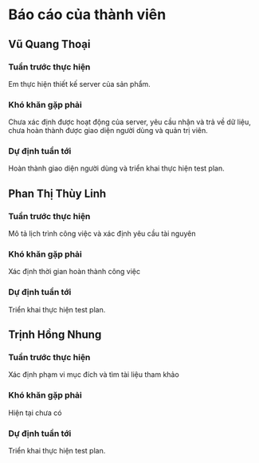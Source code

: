 # Báo cáo của thành viên

## Vũ Quang Thoại
### Tuần trước thực hiện
Em thực hiện thiết kế server của sản phẩm.
### Khó khăn gặp phải
Chưa xác định được hoạt động của server, yêu cầu nhận và trả về dữ liệu, chưa hoàn thành được giao diện người dùng và quản trị viên.
### Dự định tuần tới
Hoàn thành giao diện người dùng và triển khai thực hiện test plan.

## Phan Thị Thùy Linh
### Tuần trước thực hiện
Mô tả lịch trình công việc và xác định yêu cầu tài nguyên
### Khó khăn gặp phải
Xác định thời gian hoàn thành công việc
### Dự định tuần tới
Triển khai thực hiện test plan.

## Trịnh Hồng Nhung
### Tuần trước thực hiện
Xác định phạm vi mục đích và tìm tài liệu tham khảo
### Khó khăn gặp phải
Hiện tại chưa có
### Dự định tuần tới
Triển khai thực hiện test plan.
